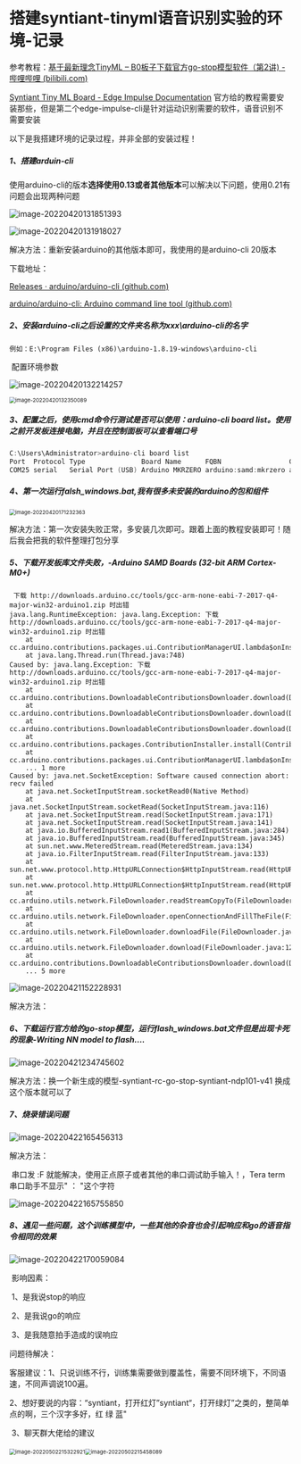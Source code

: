 # 搭建syntiant-tinyml语音识别实验的环境-记录

参考教程：[基于最新理念TinyML – B0板子下载官方go-stop模型软件（第2讲) - 哔哩哔哩 (bilibili.com)](https://www.bilibili.com/read/cv13301956?spm_id_from=333.999.0.0)

[Syntiant Tiny ML Board - Edge Impulse Documentation](https://docs.edgeimpulse.com/docs/development-platforms/officially-supported-mcu-targets/syntiant-tinyml-board) 官方给的教程需要安装那些，但是第二个edge-impulse-cli是针对运动识别需要的软件，语音识别不需要安装

以下是我搭建环境的记录过程，并非全部的安装过程！

##### 1、搭建arduin-cli

​	使用arduino-cli的版本**选择使用0.13或者其他版本**可以解决以下问题，使用0.21有问题会出现两种问题

![image-20220420131851393](picrture/image-20220420131851393-16538917958488.png)

![image-20220420131918027](picrture/image-20220420131918027-16538917939957.png)

解决方法：重新安装arduino的其他版本即可，我使用的是arduino-cli 20版本

下载地址：

[Releases · arduino/arduino-cli (github.com)](https://github.com/arduino/arduino-cli/releases)

[arduino/arduino-cli: Arduino command line tool (github.com)](https://github.com/arduino/arduino-cli)

##### 2、安装arduino-cli之后设置的文件夹名称为xxx\arduino-cli的名字

```
例如：E:\Program Files (x86)\arduino-1.8.19-windows\arduino-cli
```

​	配置环境参数

![image-20220420132214257](picrture/image-20220420132214257-16538917905206.png)

<img src="picrture/image-20220420132350089-16538917875755.png" alt="image-20220420132350089" style="zoom:67%;" />

##### 3、配置之后，使用cmd命令行测试是否可以使用：arduino-cli board list。使用之前开发板连接电脑，并且在控制面板可以查看端口号

```c
C:\Users\Administrator>arduino-cli board list
Port  Protocol Type              Board Name      FQBN                 Core
COM25 serial   Serial Port (USB) Arduino MKRZERO arduino:samd:mkrzero arduino:samd

```

##### 4、第一次运行falsh_windows.bat,我有很多未安装的arduino的包和组件

<img src="F:\参加硬禾电子的活动-Funpack2-1\文档记录\picrture\image-20220420171232363.png" alt="image-20220420171232363" style="zoom:67%;" />

解决方法：第一次安装失败正常，多安装几次即可。跟着上面的教程安装即可！随后我会把我的软件整理打包分享

##### 5、下载开发板库文件失败，-Arduino SAMD Boards (32-bit ARM Cortex-M0+)

```
 下载 http://downloads.arduino.cc/tools/gcc-arm-none-eabi-7-2017-q4-major-win32-arduino1.zip 时出错
java.lang.RuntimeException: java.lang.Exception: 下载 http://downloads.arduino.cc/tools/gcc-arm-none-eabi-7-2017-q4-major-win32-arduino1.zip 时出错
	at cc.arduino.contributions.packages.ui.ContributionManagerUI.lambda$onInstallPressed$2(ContributionManagerUI.java:179)
	at java.lang.Thread.run(Thread.java:748)
Caused by: java.lang.Exception: 下载 http://downloads.arduino.cc/tools/gcc-arm-none-eabi-7-2017-q4-major-win32-arduino1.zip 时出错
	at cc.arduino.contributions.DownloadableContributionsDownloader.download(DownloadableContributionsDownloader.java:145)
	at cc.arduino.contributions.DownloadableContributionsDownloader.download(DownloadableContributionsDownloader.java:79)
	at cc.arduino.contributions.DownloadableContributionsDownloader.download(DownloadableContributionsDownloader.java:56)
	at cc.arduino.contributions.packages.ContributionInstaller.install(ContributionInstaller.java:108)
	at cc.arduino.contributions.packages.ui.ContributionManagerUI.lambda$onInstallPressed$2(ContributionManagerUI.java:172)
	... 1 more
Caused by: java.net.SocketException: Software caused connection abort: recv failed
	at java.net.SocketInputStream.socketRead0(Native Method)
	at java.net.SocketInputStream.socketRead(SocketInputStream.java:116)
	at java.net.SocketInputStream.read(SocketInputStream.java:171)
	at java.net.SocketInputStream.read(SocketInputStream.java:141)
	at java.io.BufferedInputStream.read1(BufferedInputStream.java:284)
	at java.io.BufferedInputStream.read(BufferedInputStream.java:345)
	at sun.net.www.MeteredStream.read(MeteredStream.java:134)
	at java.io.FilterInputStream.read(FilterInputStream.java:133)
	at sun.net.www.protocol.http.HttpURLConnection$HttpInputStream.read(HttpURLConnection.java:3444)
	at sun.net.www.protocol.http.HttpURLConnection$HttpInputStream.read(HttpURLConnection.java:3437)
	at cc.arduino.utils.network.FileDownloader.readStreamCopyTo(FileDownloader.java:251)
	at cc.arduino.utils.network.FileDownloader.openConnectionAndFillTheFile(FileDownloader.java:230)
	at cc.arduino.utils.network.FileDownloader.downloadFile(FileDownloader.java:176)
	at cc.arduino.utils.network.FileDownloader.download(FileDownloader.java:125)
	at cc.arduino.contributions.DownloadableContributionsDownloader.download(DownloadableContributionsDownloader.java:143)
	... 5 more

```

![image-20220421152228931](picrture/image-20220421152228931-16538930025291.png)

解决方法：

[1]: https://blog.csdn.net/u012388993/article/details/112292974	"Arduino常用的附加开发版管理器网址"
[2]: http://t.csdn.cn/6zVE6	"arduino开发板包默认安装在哪里？安装目录分析"
[3]: https://blog.csdn.net/qq_19734597/article/details/116226429	"ESP8266 Arduino 解决开发板管理器下载开发包失败和速度慢的方法"
[4]: http://t.csdn.cn/M1DU7	"ArduinoIDE 安装开发板依赖下载失败的情况 ESP8266"
[5]: http://t.csdn.cn/49h2U	"Arduino Board Manager stm32duino下载失败的解决方法"
[6]: https://blog.csdn.net/weixin_41255234/article/details/113483408	"Arduino IDE 离线安装自定义开发板 / 附加开发板下载时出错 解决方法"

##### 6、下载运行官方给的go-stop模型，运行flash_windows.bat文件但是出现卡死的现象-Writing NN model to flash....

![image-20220421234745602](picrture/image-20220421234745602-16538917763024.png)

解决方法：换一个新生成的模型-syntiant-rc-go-stop-syntiant-ndp101-v41 换成这个版本就可以了

##### 7、烧录错误问题

![image-20220422165456313](picrture/image-20220422165456313-16538917744383.png)

解决方法：

​	串口发  :F 就能解决，使用正点原子或者其他的串口调试助手输入！，Tera term串口助手不显示" ： "这个字符

![image-20220422165755850](picrture/image-20220422165755850-16538917613191.png)

##### 8、遇见一些问题，这个训练模型中，一些其他的杂音也会引起响应和go的语音指令相同的效果

![image-20220422170059084](picrture/image-20220422170059084-16538917723732.png)

​	影响因素：

​	1、是我说stop的响应

​	2、是我说go的响应

​	3、是我随意拍手造成的误响应

问题待解决：

客服建议：1、只说训练不行，训练集需要做到覆盖性，需要不同环境下，不同语速，不同声调说100遍。

​					2、想好要说的内容：“syntiant，打开红灯”syntiant“，打开绿灯”之类的，整简单点的啊，三个汉字多好，红 绿 蓝"

​					3、聊天群大佬给的建议

​		<img src="picrture/image-20220502215322921-16538926065669.png" alt="image-20220502215322921" style="zoom:67%;" /><img src="picrture/image-20220502215458089-165389260916810.png" alt="image-20220502215458089" style="zoom:67%;" />



